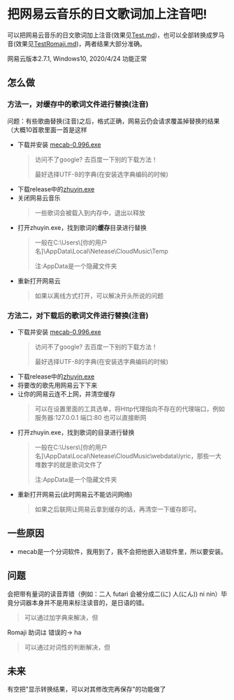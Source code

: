 # 把网易云音乐的日文歌词加上注音吧\!

可以把网易云音乐的日文歌词加上注音(效果见[Test.md](https://github.com/Unarimit/Japanese-Music-ZhuYin-Tool/blob/master/Test.md))，也可以全部转换成罗马音(效果见[TestRomaji.md](https://github.com/Unarimit/Japanese-Music-ZhuYin-Tool/blob/master/TestRomaji.md))，两者结果大部分准确。

网易云版本2.7.1, Windows10, 2020/4/24 功能正常

## 怎么做

### 方法一，对缓存中的歌词文件进行替换(注音)

问题：有些歌曲替换(注音)之后，格式正确，网易云仍会请求覆盖掉替换的结果（大概10首歌里面一首是这样

- 下载并安装 [mecab-0.996.exe](https://drive.google.com/drive/folders/0B4y35FiV1wh7fjQ5SkJETEJEYzlqcUY4WUlpZmR4dDlJMWI5ZUlXN2xZN2s2b0pqT3hMbTQ)
    >访问不了google? 去百度一下别的下载方法！
    >
    >最好选择UTF-8的字典(在安装选字典编码的时候)
- 下载release中的[zhuyin.exe](https://github.com/Unarimit/Japanese-Music-ZhuYin-Tool/releases/download/ver1.0/zhuyin.exe)
- 关闭网易云音乐
    > 一些歌词会被载入到内存中，退出以释放
- 打开zhuyin.exe，找到歌词的**缓存**目录进行替换
    > 一般在C:\Users\\[你的用户名]\AppData\Local\Netease\CloudMusic\Temp
    >
    > 注:AppData是一个隐藏文件夹
- 重新打开网易云
    > 如果以离线方式打开，可以解决开头所说的问题

### 方法二，对下载后的歌词文件进行替换(注音)

- 下载并安装 [mecab-0.996.exe](https://drive.google.com/drive/folders/0B4y35FiV1wh7fjQ5SkJETEJEYzlqcUY4WUlpZmR4dDlJMWI5ZUlXN2xZN2s2b0pqT3hMbTQ)
    >访问不了google? 去百度一下别的下载方法！
    >
    >最好选择UTF-8的字典(在安装选字典编码的时候)
- 下载release中的[zhuyin.exe](https://github.com/Unarimit/Japanese-Music-ZhuYin-Tool/releases/download/ver1.0/zhuyin.exe)
- 将要改的歌先用网易云下下来
- 让你的网易云连不上网，并清空缓存
    > 可以在设置里面的工具选单，将Http代理指向不存在的代理端口，例如 服务器:127.0.0.1 端口:80
    > 也可以直接断网
- 打开zhuyin.exe，找到歌词的目录进行替换
    > 一般在C:\Users\\[你的用户名]\AppData\Local\Netease\CloudMusic\webdata\lyric，那些一大堆数字的就是歌词文件了
    >
    > 注:AppData是一个隐藏文件夹
- 重新打开网易云(此时网易云不能访问网络)
    > 如果之后联网让网易云拿到缓存的话，再清空一下缓存即可。

## 一些原因

- mecab是一个分词软件，我用到了，我不会把他嵌入进软件里，所以要安装。

## 问题

会把带有量词的读音弄错（例如：二人 futari 会被分成二(に) 人(にん)) ni nin）毕竟分词器本身并不是用来标注读音的，是日语的错。
> 可以通过加字典来解决，但

Romaji 助词は 错误的-> ha
> 可以通过对词性的判断解决，但

## 未来

有空把"显示转换结果，可以对其修改完再保存"的功能做了
